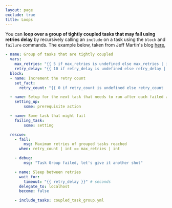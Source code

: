 ```yaml
---
layout: page
exclude: true
title: Loops
---
```


You can **loop over a group of tightly coupled tasks that may fail using retries delay** by recursively calling an `include` on a task using the `block` and `failure` commands. The example below, taken from Jeff Martin's blog [here](https://dev.to/nodeselector/retrying-groups-of-tightly-coupled-tasks-in-ansible-579d),
```yaml
- name: Group of tasks that are tightly coupled
  vars:
    max_retries: "{{ 5 if max_retries is undefined else max_retries | int }}"
    retry_delay: "{{ 10 if retry_delay is undefined else retry_delay | int }}"
  block:
  - name: Increment the retry count
    set_fact:
      retry_count: "{{ 0 if retry_count is undefined else retry_count | int + 1 }}"

  - name: Setup for the next task that needs to run after each failed attempt
    setting_up:
        some: prerequisite action

  - name: Some task that might fail
    failing_task:
        some: setting

  rescue:
    - fail:
        msg: Maximum retries of grouped tasks reached
      when: retry_count | int == max_retries | int

    - debug:
        msg: "Task Group failed, let's give it another shot"

    - name: Sleep between retries
      wait_for:
        timeout: "{{ retry_delay }}" # seconds
      delegate_to: localhost
      become: false

    - include_tasks: coupled_task_group.yml
```
<!--stackedit_data:
eyJoaXN0b3J5IjpbLTk4ODMxNjI1NiwxMjA0OTc1MTI5XX0=
-->